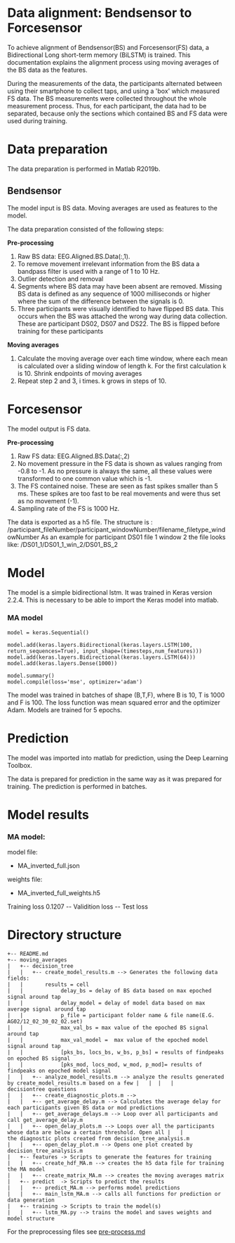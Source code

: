# Data alignment: Bendsensor to Forcesensor
To achieve alignment of Bendsensor(BS) and Forcesensor(FS) data, a Bidirectional Long short-term memory (BiLSTM) is trained. This documentation explains the alignment process using moving averages of the BS data as the features.

During the measurements of the data, the participants alternated between using their smartphone to collect taps, and using a 'box' which measured FS data. The BS measurements were collected throughout the whole measurement process. Thus, for each participant, the data had to be separated, because only the sections which contained BS and FS data were used during training.


# Data preparation
The data preparation is performed in Matlab R2019b.
## Bendsensor
The model input is BS data. Moving averages are used as features to the model.

The data preparation consisted of the following steps:

**Pre-processing**
1. Raw BS data: EEG.Aligned.BS.Data(:,1).
2. To remove movement irrelevant information from the BS data a bandpass filter is used with a range of 1 to 10 Hz.
3. Outlier detection and removal
4. Segments where BS data may have been absent are removed. Missing BS data is defined as any sequence of 1000 milliseconds or higher where the sum of the difference between the signals is 0.
5. Three participants were visually identified to have flipped BS data. This occurs when the BS was attached the wrong way during data collection. These are participant DS02, DS07 and DS22. The BS is flipped before training for these participants


**Moving averages**
1. Calculate the moving average over each time window, where each mean is calculated over a sliding window of length k. For the first calculation k is 10. Shrink endpoints of moving averages
3. Repeat step 2 and 3, i times. k grows in steps of 10.

# Forcesensor
The model output is FS data.

**Pre-processing**
1. Raw FS data: EEG.Aligned.BS.Data(:,2)  
1. No movement pressure in the FS data is shown as values ranging from -0.8 to -1. As no pressure is always the same, all these values were transformed to one common value which is -1.
2. The FS contained noise. These are seen as fast spikes smaller than 5 ms. These spikes are too fast to be real movements and were thus set as no movement (-1).
3. Sampling rate of the FS is 1000 Hz.

The data is exported as a h5 file. The structure is :
/participant_fileNumber/participant_windowNumber/filename_filetype_windowNumber
As an example for participant DS01 file 1 window 2 the file looks like:
/DS01_1/DS01_1_win_2/DS01_BS_2

# Model
The model is a simple bidirectional lstm. It was trained in Keras version 2.2.4. This is necessary to be able to import the Keras model into matlab.
### MA model
```
model = keras.Sequential()

model.add(keras.layers.Bidirectional(keras.layers.LSTM(100, return_sequences=True), input_shape=(timesteps,num_features)))
model.add(keras.layers.Bidirectional(keras.layers.LSTM(64)))
model.add(keras.layers.Dense(1000))

model.summary()
model.compile(loss='mse', optimizer='adam')
```
The model was trained in batches of shape (B,T,F), where B is 10, T is 1000 and F is 100.
The loss function was mean squared error and the optimizer Adam. Models are trained for 5 epochs.


# Prediction
The model was imported into matlab for prediction, using the Deep Learning Toolbox.

The data is prepared for prediction in the same way as it was prepared for training. The prediction is performed in batches.

# Model results
### MA model:

model file:
- MA_inverted_full.json

weights file:
- MA_inverted_full_weights.h5

Training loss 0.1207 -- Validition loss -- Test loss

# Directory structure
```
+-- README.md
+-- moving_averages
|   +-- decision_tree
|   |   +-- create_model_results.m --> Generates the following data fields:
|   |       results = cell
|   |            delay_bs = delay of BS data based on max epoched signal around tap
|   |            delay_model = delay of model data based on max average signal around tap
|   |            p_file = participant folder name & file name(E.G. AG02/12_02_30_02_02.set)
|   |            max_val_bs = max value of the epoched BS signal around tap
|   |            max_val_model =  max value of the epoched model signal around tap
|   |            [pks_bs, locs_bs, w_bs, p_bs] = results of findpeaks on epoched BS signal
|   |            [pks_mod, locs_mod, w_mod, p_mod]= results of findpeaks on epoched model signal
|   |   +-- analyze_model_results.m --> analyze the results generated by create_model_results.m based on a few |   |  |   |                                    decisiontree questions
|   |   +-- create_diagnostic_plots.m -->
|   |   +-- get_average_delay.m --> Calculates the average delay for each participants given BS data or mod predictions
|   |   +-- get_average_delays.m --> Loop over all participants and call get_average_delay.m
|   |   +-- open_delay_plots.m --> Loops over all the participants whose data are below a certain threshold. Open all |   |                              the diagnostic plots created from decision_tree_analysis.m
|   |   +-- open_delay_plot.m --> Opens one plot created by decision_tree_analysis.m
|   +-- features -> Scripts to generate the features for training
|   |   +-- create_hdf_MA.m --> creates the h5 data file for training the MA model
|   |   +-- create_matrix_MA.m --> creates the moving averages matrix
|   +-- predict  -> Scripts to predict the results
|   |   +-- predict_MA.m --> performs model predictions
|   |   +-- main_lstm_MA.m --> calls all functions for prediction or data generation
|   +-- training -> Scripts to train the model(s)
|   |   +-- lstm_MA.py --> trains the model and saves weights and model structure

```
For the preprocessing files see [pre-process.md](pre-process.md)

